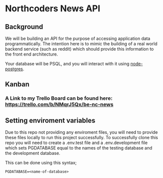 # Northcoders News API

## Background

We will be building an API for the purpose of accessing application data programmatically. The intention here is to mimic the building of a real world backend service (such as reddit) which should provide this information to the front end architecture.

Your database will be PSQL, and you will interact with it using [node-postgres](https://node-postgres.com/).

## Kanban

### A Link to my Trello Board can be found here: https://trello.com/b/NMqrJ5Qx/be-nc-news

## Setting enviroment variables

Due to this repo not providing any enviroment files, you will need to provide these files locally to run this project successfully.
To successfully clone this repo you will need to create a .env.test file and a .env.development file which sets PGDATABASE equal to the names of the testing database and the development database.

This can be done using this syntax;

`PGDATABASE=<name-of-database>`
